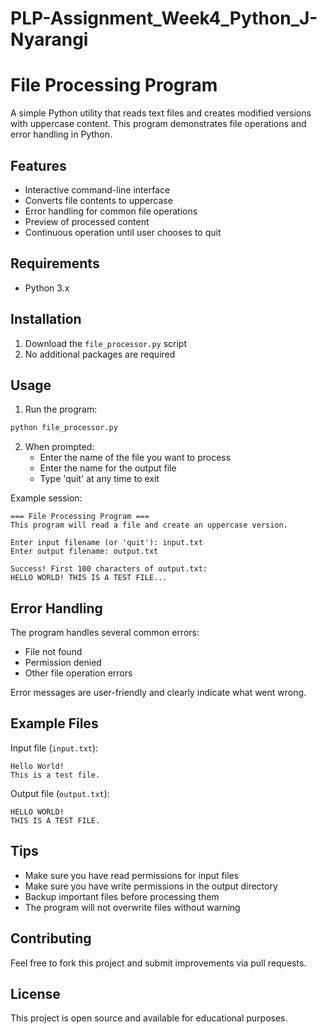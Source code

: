 # PLP-Assignment_Week4_Python_J-Nyarangi
# File Processing Program

A simple Python utility that reads text files and creates modified versions with uppercase content. This program demonstrates file operations and error handling in Python.

## Features

- Interactive command-line interface
- Converts file contents to uppercase
- Error handling for common file operations
- Preview of processed content
- Continuous operation until user chooses to quit

## Requirements

- Python 3.x

## Installation

1. Download the `file_processor.py` script
2. No additional packages are required

## Usage

1. Run the program:
```bash
python file_processor.py
```

2. When prompted:
   - Enter the name of the file you want to process
   - Enter the name for the output file
   - Type 'quit' at any time to exit

Example session:
```
=== File Processing Program ===
This program will read a file and create an uppercase version.

Enter input filename (or 'quit'): input.txt
Enter output filename: output.txt

Success! First 100 characters of output.txt:
HELLO WORLD! THIS IS A TEST FILE...
```

## Error Handling

The program handles several common errors:
- File not found
- Permission denied
- Other file operation errors

Error messages are user-friendly and clearly indicate what went wrong.

## Example Files

Input file (`input.txt`):
```
Hello World!
This is a test file.
```

Output file (`output.txt`):
```
HELLO WORLD!
THIS IS A TEST FILE.
```

## Tips

- Make sure you have read permissions for input files
- Make sure you have write permissions in the output directory
- Backup important files before processing them
- The program will not overwrite files without warning

## Contributing

Feel free to fork this project and submit improvements via pull requests.

## License

This project is open source and available for educational purposes.
